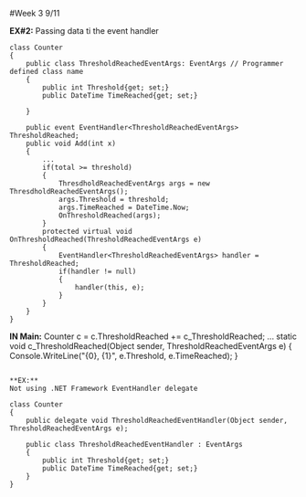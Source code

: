 #Week 3 9/11

**EX#2:**
Passing data ti the event handler
```
class Counter
{
	public class ThresholdReachedEventArgs: EventArgs // Programmer defined class name
	{
		public int Threshold{get; set;}
		public DateTime TimeReached{get; set;}

	}

	public event EventHandler<ThresholdReachedEventArgs> ThresholdReached;
	public void Add(int x)
	{
		...
		if(total >= threshold)
		{
			ThresdholdReachedEventArgs args = new ThresdholdReachedEventArgs();
			args.Threshold = threshold;
			args.TimeReached = DateTime.Now;
			OnThresholdReached(args);
		}
		protected virtual void OnThresholdReached(ThresholdReachedEventArgs e)
		{
			EventHandler<ThresholdReachedEventArgs> handler = ThresholdReached;
			if(handler != null)
			{
				handler(this, e);
			}
		}
	}
}
```
**IN Main:**
Counter c = c.ThresholdReached += c_ThresholdReached;
...
static void c_ThresholdReached(Object sender, ThresholdReachedEventArgs e)
{
Console.WriteLine("{0}, {1}", e.Threshold, e.TimeReached);
}
```

**EX:** 
Not using .NET Framework EventHandler delegate

class Counter
{
	public delegate void ThresholdReachedEventHandler(Object sender, ThresholdReachedEventArgs e);

	public class ThresholdReachedEventHandler : EventArgs
	{
		public int Threshold{get; set;}
		public DateTime TimeReached{get; set;}
	}
}








